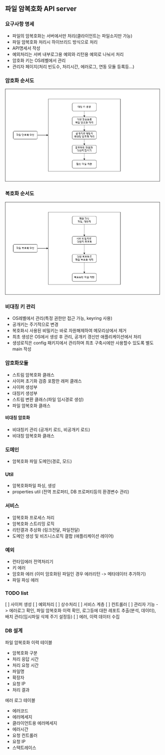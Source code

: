 ## 파일 암복호화 API server

### 요구사항 명세
- 파일의 암복호화는 서버에서만 처리(클라이언트는 파일소지만 가능)
- 파일 암복호화 처리시 하이브리드 방식으로 처리
- API명세서 작성
- 예외처리는 서버 내부로그용 예외와 리턴용 예외로 나눠서 처리
- 암호화 키는 OS레벨에서 관리
- 관리자 페이지(처리 빈도수, 처리시간, 에러로그, 연동 모듈 등록등...)

### 암호화 순서도

![enc_flow](./encFlow.png)

### 복호화 순서도

![dec_flow](./decFlow.png)

### 비대칭 키 관리
- OS레벨에서 관리(특정 권한만 접근 가능, keyring 사용)
- 공개키는 주기적으로 변경 
- 복호화시 사용된 비밀키는 바로 자원해제하여 메모리상에서 제거 
- 최초 생성은 OS에서 생성 후 관리, 공개키 갱신만 애플리케이션에서 처리
- 생성로직은 config 패키지에서 관리하며 최초 구축시에만 사용할수 있도록 별도 main 작성

### 암호화모듈
- 스트림 암복호화 클래스
- 사이퍼 초기화 검증 포함한 래퍼 클래스
- 사이퍼 생성부
- 대칭키 생성부
- 스트림 변환 클래스(파일 임시경로 생성)
- 파일 암복호화 클래스

#### 비대칭 암호화
- 비대칭키 관리 (공개키 로드, 비공개키 로드)
- 비대칭 암복호화 클래스

### 도메인
- 암복호화 파일 도메인(경로, 모드)

### Util
- 암복호화파일 파싱, 생성
- properties util (전역 프로퍼티, DB 프로퍼티등의 환경변수 관리)

### 서비스
- 암복호화 프로세스 처리
- 암복호화 스트리밍 로직
- 리턴결과 추상화 (링크전달, 파일전달)
- 도메인 생성 및 비즈니스로직 결합 (애플리케이션 레이어)

### 예외
- 런타임에러 전역처리기
- 키 에러
- 암호화 에러 (이미 암호화된 파일인 경우 에러리턴 -> 메타데이터 추가하기) 
- 파일 파싱 에러

### TODO list
[ ] 사이퍼 생성
[ ] 예외처리
[ ] 상수처리
[ ] 서비스 계층
[ ] 컨트롤러
[ ] 관리자 기능 -> 에러로그 확인, 파일 암복호화 이력 확인, 로그등에 대한 레포트 추출(분석, 데이터), 배치 관리(임시파일 삭제 주기 설정등)
[ ] 에러, 이력 데이터 수집

### DB 설계
파일 암복호화 이력 테이블
- 암복호화 구분
- 처리 응답 시간
- 처리 요청 시간
- 파일명
- 확장자
- 요청 IP
- 처리 결과

에러 로그 테이블
- 에러코드
- 에러메세지
- 클라이언트용 에러메세지
- 에러시간
- 요청 컨트롤러
- 요청 IP
- 스택트레이스


